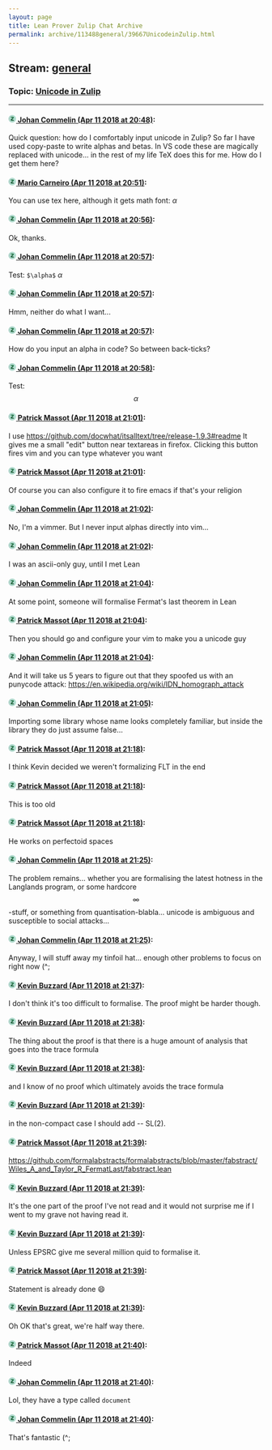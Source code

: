 ```yaml
---
layout: page
title: Lean Prover Zulip Chat Archive 
permalink: archive/113488general/39667UnicodeinZulip.html
---
```


## Stream: [general](index.html)
### Topic: [Unicode in Zulip](39667UnicodeinZulip.html)

---

#### [![Click to go to Zulip](../../assets/img/zulip2.png) Johan Commelin (Apr 11 2018 at 20:48)](https://leanprover.zulipchat.com/#narrow/stream/113488-general/topic/Unicode%20in%20Zulip/near/124944729):
Quick question: how do I comfortably input unicode in Zulip? So far I have used copy-paste to write alphas and betas. In VS code these are magically replaced with unicode... in the rest of my life TeX does this for me. How do I get them here?

#### [![Click to go to Zulip](../../assets/img/zulip2.png) Mario Carneiro (Apr 11 2018 at 20:51)](https://leanprover.zulipchat.com/#narrow/stream/113488-general/topic/Unicode%20in%20Zulip/near/124944838):
You can use tex here, although it gets math font: $\alpha$

#### [![Click to go to Zulip](../../assets/img/zulip2.png) Johan Commelin (Apr 11 2018 at 20:56)](https://leanprover.zulipchat.com/#narrow/stream/113488-general/topic/Unicode%20in%20Zulip/near/124945053):
Ok, thanks.

#### [![Click to go to Zulip](../../assets/img/zulip2.png) Johan Commelin (Apr 11 2018 at 20:57)](https://leanprover.zulipchat.com/#narrow/stream/113488-general/topic/Unicode%20in%20Zulip/near/124945057):
Test: `$\alpha$` $\alpha$

#### [![Click to go to Zulip](../../assets/img/zulip2.png) Johan Commelin (Apr 11 2018 at 20:57)](https://leanprover.zulipchat.com/#narrow/stream/113488-general/topic/Unicode%20in%20Zulip/near/124945064):
Hmm, neither do what I want...

#### [![Click to go to Zulip](../../assets/img/zulip2.png) Johan Commelin (Apr 11 2018 at 20:57)](https://leanprover.zulipchat.com/#narrow/stream/113488-general/topic/Unicode%20in%20Zulip/near/124945076):
How do you input an alpha in code? So between back-ticks?

#### [![Click to go to Zulip](../../assets/img/zulip2.png) Johan Commelin (Apr 11 2018 at 20:58)](https://leanprover.zulipchat.com/#narrow/stream/113488-general/topic/Unicode%20in%20Zulip/near/124945123):
Test: $$\alpha$$

#### [![Click to go to Zulip](../../assets/img/zulip2.png) Patrick Massot (Apr 11 2018 at 21:01)](https://leanprover.zulipchat.com/#narrow/stream/113488-general/topic/Unicode%20in%20Zulip/near/124945238):
I use https://github.com/docwhat/itsalltext/tree/release-1.9.3#readme It gives me a small "edit" button near textareas in firefox. Clicking this button fires vim and you can type whatever you want

#### [![Click to go to Zulip](../../assets/img/zulip2.png) Patrick Massot (Apr 11 2018 at 21:01)](https://leanprover.zulipchat.com/#narrow/stream/113488-general/topic/Unicode%20in%20Zulip/near/124945245):
Of course you can also configure it to fire emacs if that's your religion

#### [![Click to go to Zulip](../../assets/img/zulip2.png) Johan Commelin (Apr 11 2018 at 21:02)](https://leanprover.zulipchat.com/#narrow/stream/113488-general/topic/Unicode%20in%20Zulip/near/124945289):
No, I'm a vimmer. But I never input alphas directly into vim...

#### [![Click to go to Zulip](../../assets/img/zulip2.png) Johan Commelin (Apr 11 2018 at 21:02)](https://leanprover.zulipchat.com/#narrow/stream/113488-general/topic/Unicode%20in%20Zulip/near/124945292):
I was an ascii-only guy, until I met Lean

#### [![Click to go to Zulip](../../assets/img/zulip2.png) Johan Commelin (Apr 11 2018 at 21:04)](https://leanprover.zulipchat.com/#narrow/stream/113488-general/topic/Unicode%20in%20Zulip/near/124945364):
At some point, someone will formalise Fermat's last theorem in Lean

#### [![Click to go to Zulip](../../assets/img/zulip2.png) Patrick Massot (Apr 11 2018 at 21:04)](https://leanprover.zulipchat.com/#narrow/stream/113488-general/topic/Unicode%20in%20Zulip/near/124945365):
Then you should go and configure your vim to make you a unicode guy

#### [![Click to go to Zulip](../../assets/img/zulip2.png) Johan Commelin (Apr 11 2018 at 21:04)](https://leanprover.zulipchat.com/#narrow/stream/113488-general/topic/Unicode%20in%20Zulip/near/124945366):
And it will take us 5 years to figure out that they spoofed us with an punycode attack: https://en.wikipedia.org/wiki/IDN_homograph_attack

#### [![Click to go to Zulip](../../assets/img/zulip2.png) Johan Commelin (Apr 11 2018 at 21:05)](https://leanprover.zulipchat.com/#narrow/stream/113488-general/topic/Unicode%20in%20Zulip/near/124945386):
Importing some library whose name looks completely familiar, but inside the library they do just assume false...

#### [![Click to go to Zulip](../../assets/img/zulip2.png) Patrick Massot (Apr 11 2018 at 21:18)](https://leanprover.zulipchat.com/#narrow/stream/113488-general/topic/Unicode%20in%20Zulip/near/124945909):
I think Kevin decided we weren't formalizing FLT in the end

#### [![Click to go to Zulip](../../assets/img/zulip2.png) Patrick Massot (Apr 11 2018 at 21:18)](https://leanprover.zulipchat.com/#narrow/stream/113488-general/topic/Unicode%20in%20Zulip/near/124945950):
This is too old

#### [![Click to go to Zulip](../../assets/img/zulip2.png) Patrick Massot (Apr 11 2018 at 21:18)](https://leanprover.zulipchat.com/#narrow/stream/113488-general/topic/Unicode%20in%20Zulip/near/124945952):
He works on perfectoid spaces

#### [![Click to go to Zulip](../../assets/img/zulip2.png) Johan Commelin (Apr 11 2018 at 21:25)](https://leanprover.zulipchat.com/#narrow/stream/113488-general/topic/Unicode%20in%20Zulip/near/124946277):
The problem remains... whether you are formalising the latest hotness in the Langlands program, or some hardcore $$\infty$$-stuff, or something from quantisation-blabla... unicode is ambiguous and susceptible to social attacks...

#### [![Click to go to Zulip](../../assets/img/zulip2.png) Johan Commelin (Apr 11 2018 at 21:25)](https://leanprover.zulipchat.com/#narrow/stream/113488-general/topic/Unicode%20in%20Zulip/near/124946280):
Anyway, I will stuff away my tinfoil hat... enough other problems to focus on right now (^;

#### [![Click to go to Zulip](../../assets/img/zulip2.png) Kevin Buzzard (Apr 11 2018 at 21:37)](https://leanprover.zulipchat.com/#narrow/stream/113488-general/topic/Unicode%20in%20Zulip/near/124946716):
I don't think it's too difficult to formalise. The proof might be harder though.

#### [![Click to go to Zulip](../../assets/img/zulip2.png) Kevin Buzzard (Apr 11 2018 at 21:38)](https://leanprover.zulipchat.com/#narrow/stream/113488-general/topic/Unicode%20in%20Zulip/near/124946769):
The thing about the proof is that there is a huge amount of analysis that goes into the trace formula

#### [![Click to go to Zulip](../../assets/img/zulip2.png) Kevin Buzzard (Apr 11 2018 at 21:38)](https://leanprover.zulipchat.com/#narrow/stream/113488-general/topic/Unicode%20in%20Zulip/near/124946776):
and I know of no proof which ultimately avoids the trace formula

#### [![Click to go to Zulip](../../assets/img/zulip2.png) Kevin Buzzard (Apr 11 2018 at 21:39)](https://leanprover.zulipchat.com/#narrow/stream/113488-general/topic/Unicode%20in%20Zulip/near/124946781):
in the non-compact case I should add -- SL(2).

#### [![Click to go to Zulip](../../assets/img/zulip2.png) Patrick Massot (Apr 11 2018 at 21:39)](https://leanprover.zulipchat.com/#narrow/stream/113488-general/topic/Unicode%20in%20Zulip/near/124946789):
https://github.com/formalabstracts/formalabstracts/blob/master/fabstract/Wiles_A_and_Taylor_R_FermatLast/fabstract.lean

#### [![Click to go to Zulip](../../assets/img/zulip2.png) Kevin Buzzard (Apr 11 2018 at 21:39)](https://leanprover.zulipchat.com/#narrow/stream/113488-general/topic/Unicode%20in%20Zulip/near/124946791):
It's the one part of the proof I've not read and it would not surprise me if I went to my grave not having read it.

#### [![Click to go to Zulip](../../assets/img/zulip2.png) Kevin Buzzard (Apr 11 2018 at 21:39)](https://leanprover.zulipchat.com/#narrow/stream/113488-general/topic/Unicode%20in%20Zulip/near/124946794):
Unless EPSRC give me several million quid to formalise it.

#### [![Click to go to Zulip](../../assets/img/zulip2.png) Patrick Massot (Apr 11 2018 at 21:39)](https://leanprover.zulipchat.com/#narrow/stream/113488-general/topic/Unicode%20in%20Zulip/near/124946796):
Statement is already done :smile:

#### [![Click to go to Zulip](../../assets/img/zulip2.png) Kevin Buzzard (Apr 11 2018 at 21:39)](https://leanprover.zulipchat.com/#narrow/stream/113488-general/topic/Unicode%20in%20Zulip/near/124946798):
Oh OK that's great, we're half way there.

#### [![Click to go to Zulip](../../assets/img/zulip2.png) Patrick Massot (Apr 11 2018 at 21:40)](https://leanprover.zulipchat.com/#narrow/stream/113488-general/topic/Unicode%20in%20Zulip/near/124946836):
Indeed

#### [![Click to go to Zulip](../../assets/img/zulip2.png) Johan Commelin (Apr 11 2018 at 21:40)](https://leanprover.zulipchat.com/#narrow/stream/113488-general/topic/Unicode%20in%20Zulip/near/124946850):
Lol, they have a type called `document`

#### [![Click to go to Zulip](../../assets/img/zulip2.png) Johan Commelin (Apr 11 2018 at 21:40)](https://leanprover.zulipchat.com/#narrow/stream/113488-general/topic/Unicode%20in%20Zulip/near/124946855):
That's fantastic (^;


